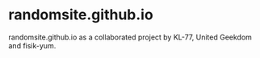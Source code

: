 # randomsite.github.io
randomsite.github.io as a collaborated project by KL-77, United Geekdom and fisik-yum.

